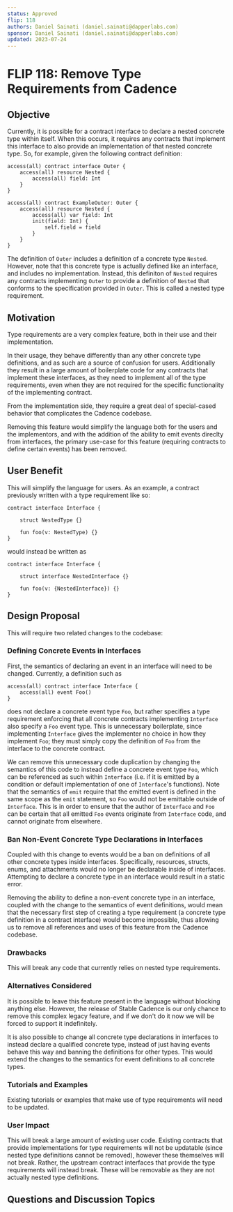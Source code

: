 ```yaml
---
status: Approved 
flip: 118
authors: Daniel Sainati (daniel.sainati@dapperlabs.com)
sponsor: Daniel Sainati (daniel.sainati@dapperlabs.com)
updated: 2023-07-24
---
```


# FLIP 118: Remove Type Requirements from Cadence

## Objective

Currently, it is possible for a contract interface to declare a nested concrete type within itself. 
When this occurs, it requires any contracts that implement this interface to also provide an implementation 
of that nested concrete type. So, for example, given the following contract definition:

```cadence
access(all) contract interface Outer {
    access(all) resource Nested {
        access(all) field: Int
    }
}

access(all) contract ExampleOuter: Outer {
    access(all) resource Nested {
        access(all) var field: Int
        init(field: Int) {
            self.field = field
        }
    }
}
```

The definition of `Outer` includes a definition of a concrete type `Nested`. 
However, note that this concrete type is actually defined like an interface, and includes no implementation. 
Instead, this definiton of `Nested` requires any contracts implementing `Outer` to provide a definition of `Nested`
that conforms to the specification provided in `Outer`. This is called a nested type requirement. 

## Motivation

Type requirements are a very complex feature, both in their use and their implementation. 

In their usage, they behave differently than any other concrete type definitions, 
and as such are a source of confusion for users. 
Additionally they result in a large amount of boilerplate code for any contracts that implement
these interfaces, as they need to implement all of the type requirements, even when they are not
required for the specific functionality of the implementing contract. 

From the implementation side, 
they require a great deal of special-cased behavior that complicates the Cadence codebase. 

Removing this feature would simplify the language both for the users and the implementors, 
and with the addition of the ability to emit events direclty from interfaces, 
the primary use-case for this feature (requiring contracts to define certain events) has been removed. 

## User Benefit

This will simplify the language for users.  As an example, a contract previously written with a type requirement like so:

```
contract interface Interface {

    struct NestedType {}

    fun foo(v: NestedType) {}
}
```

would instead be written as 

```
contract interface Interface {

    struct interface NestedInterface {}

    fun foo(v: {NestedInterface}) {}
}
```

## Design Proposal

This will require two related changes to the codebase:

### Defining Concrete Events in Interfaces

First, the semantics of declaring an event in an interface will need to be changed. 
Currently, a definition such as 

```cadence 
access(all) contract interface Interface {
    access(all) event Foo()
}
```

does not declare a concrete event type `Foo`, but rather specifies a type requirement enforcing
that all concrete contracts implementing `Interface` also specify a `Foo` event type.
This is unnecessary boilerplate, since implementing `Interface` gives the implementer no choice
in how they implement `Foo`; they must simply copy the definition of `Foo` from the interface
to the concrete contract. 

We can remove this unnecessary code duplication by changing the semantics of this code to instead
define a concrete event type `Foo`, which can be referenced as such within `Interface` (i.e. if it is 
emitted by a condition or default implementation of one of `Interface`'s functions). Note that 
the semantics of `emit` require that the emitted event is defined in the same scope as the `emit` statement, 
so `Foo` would not be emittable outside of `Interface`. This is in order to ensure that the author
of `Interface` and `Foo` can be certain that all emitted `Foo` events originate from `Interface` code, and 
cannot originate from elsewhere. 

### Ban Non-Event Concrete Type Declarations in Interfaces

Coupled with this change to events would be a ban on definitions of all other concrete types inside interfaces. 
Specifically, resources, structs, enums, and attachments would no longer be declarable inside of interfaces. 
Attempting to declare a concrete type in an interface would result in a static error. 

Removing the ability to define a non-event concrete type in an interface, 
coupled with the change to the semantics of event definitions, would mean that the necessary first step of 
creating a type requirement (a concrete type definition in a contract interface) would become impossible, 
thus allowing us to remove all references and uses of this feature from the Cadence codebase. 

### Drawbacks

This will break any code that currently relies on nested type requirements. 

### Alternatives Considered

It is possible to leave this feature present in the language without blocking anything else. 
However, the release of Stable Cadence is our only chance to remove this complex legacy feature, 
and if we don't do it now we will be forced to support it indefinitely. 

It is also possible to change all concrete type declarations in interfaces to instead declare
a qualified concrete type, instead of just having events behave this way and banning the definitions
for other types. This would extend the changes to the semantics for event definitions to all concrete types. 

### Tutorials and Examples

Existing tutorials or examples that make use of type requirements will need to be updated. 

### User Impact

This will break a large amount of existing user code. 
Existing contracts that provide implementations for type requirements will not be updatable (since nested
type definitions cannot be removed), however these themselves will not break. Rather, the upstream
contract interfaces that provide the type requirements will instead break. These will be removable 
as they are not actually nested type definitions. 

## Questions and Discussion Topics
